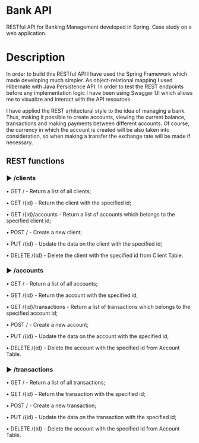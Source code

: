 # Bank API


RESTful API for Banking Management developed in Spring. Case study on a web application.

# Description

In order to build this RESTful API I have used the Spring Framework which made
developing much simpler. As object-relational mapping I used Hibernate with Java
Persistence API. In order to test the REST endpoints before any implementation logic
I have been using Swagger UI which allows me to visualize and interact with the API
resources.

I have applied the REST arhitectural style to the idea of managing a bank. Thus,
making it possible to create accounts, viewing the current balance, transactions and
making payments between different accounts. Of course, the currency in which the
account is created will be also taken into consideration, so when making a transfer the
exchange rate will be made if necessary.

## REST functions

### ► /clients
• GET / - Return a list of all clients;

• GET /{id} - Return the client with the specified id;

• GET /{id}/accounts - Return a list of accounts which belongs to the specified client id;

• POST / - Create a new client;

• PUT /{id} - Update the data on the client with the specified id;

• DELETE /{id} - Delete the client with the specified id from Client Table.


### ► /accounts
• GET / - Return a list of all accounts;

• GET /{id} - Return the account with the specified id;

• GET /{id}/transactions - Return a list of transactions which belongs to the specified account id;

• POST / - Create a new account;

• PUT /{id} - Update the data on the account with the specified id;

• DELETE /{id} - Delete the account with the specified id from Account Table.


### ► /transactions
• GET / - Return a list of all transactions;

• GET /{id} - Return the transaction with the specified id;

• POST / - Create a new transaction;

• PUT /{id} - Update the data on the transaction with the specified id;

• DELETE /{id} - Delete the account with the specified id from Account Table.
